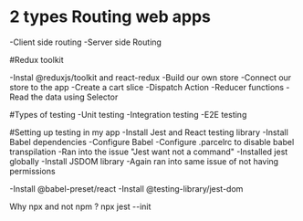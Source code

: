 # 2 types Routing web apps

-Client side routing
-Server side Routing

#Redux toolkit

-Instal @reduxjs/toolkit and react-redux
-Build our own store
-Connect our store to the app
-Create a cart slice
-Dispatch Action
-Reducer functions
-Read the data using Selector

#Types of testing
-Unit testing
-Integration testing
-E2E testing

#Setting up testing in my app
-Install Jest and React testing library
-Install Babel dependencies
-Configure Babel
-Configure .parcelrc to disable babel transpilation
-Ran into the issue "Jest want not a command"
-Installed jest globally
-Install JSDOM library
-Again ran into same issue of not having permissions

-Install @babel-preset/react
-Install @testing-library/jest-dom

Why npx and not npm ?
npx jest --init
